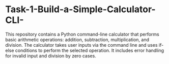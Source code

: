 # Task-1-Build-a-Simple-Calculator-CLI-
This repository contains a Python command-line calculator that performs basic arithmetic operations: addition, subtraction, multiplication, and division. The calculator takes user inputs via the command line and uses if-else conditions to perform the selected operation. It includes error handling for invalid input and division by zero cases.
